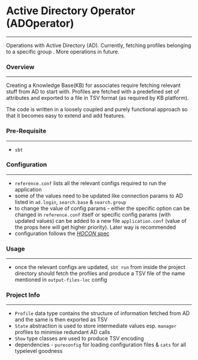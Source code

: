 # Active Directory Operator (ADOperator)
---
Operations with Active Directory (AD). Currently, fetching profiles belonging to a specific group
. More operations in future.

### Overview
---
Creating a Knowledge Base(KB) for associates require fetching relevant stuff from AD to start with. 
Profiles are fetched with a predefined set of attributes and exported to a file in TSV format (as
 required by KB platform).
 
The code is written in a loosely coupled and purely functional approach so that it becomes easy 
to extend and add features.

### Pre-Requisite
---
- `sbt`
 
### Configuration
---
- `reference.conf` lists all the relevant configs required to run the application
- some of the values need to be updated like connection params to AD listed in `ad.login`, `search.base` & `search.group`
- to change the value of config params - either the specific option can be changed in `reference.conf` itself or specific config params (with updated values) can be added to a new file 
`application.conf` (value of the props here will get higher priority). Later way is recommended
- configuration follows the [_HOCON_ spec](https://github.com/typesafehub/config/blob/master/HOCON.md)

### Usage
---
- once the relevant configs are updated, `sbt run` from inside the project directory should fetch
 the profiles and produce a TSV file of the name mentioned in 
 `output-files-loc` config
 
### Project Info
---
- `Profile` data type contains the structure of information fetched from AD and the same is then 
exported as TSV
- `State` abstraction is used to store intermediate values esp. `manager` profiles to minimise 
redundant AD calls
- `Show` type classes are used to produce TSV encoding
- dependencies - `pureconfig` for loading configuration files & `cats` for all typelevel goodness




